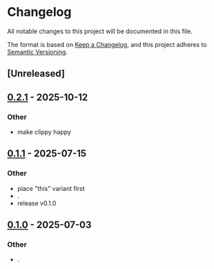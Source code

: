 # Changelog

All notable changes to this project will be documented in this file.

The format is based on [Keep a Changelog](https://keepachangelog.com/en/1.0.0/),
and this project adheres to [Semantic Versioning](https://semver.org/spec/v2.0.0.html).

## [Unreleased]

## [0.2.1](https://github.com/stayhydated/es-fluent/compare/es-fluent-sc-parser-v0.2.0...es-fluent-sc-parser-v0.2.1) - 2025-10-12

### Other

- make clippy happy

## [0.1.1](https://github.com/stayhydated/es-fluent/compare/es-fluent-sc-parser-v0.1.0...es-fluent-sc-parser-v0.1.1) - 2025-07-15

### Other

- place "this" variant first
- .
- release v0.1.0

## [0.1.0](https://github.com/stayhydated/es-fluent/releases/tag/es-fluent-sc-parser-v0.1.0) - 2025-07-03

### Other

- .
